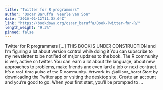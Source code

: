 ```yaml
---
title: "Twitter for R programmers"
author: "Oscar Baruffa, Veerle van Son"
date: "2020-02-12T11:55:04Z"
link: "https://bookdown.org/oscar_baruffa/Book-Twitter-for-R/"
length_weight: "9.3%"
pinned: false
---
```


Twitter for R programmers [...] THIS BOOK IS UNDER CONSTRUCTION and I’m figuring a lot about version control while doing it You can subscribe to my newsletter to be notified of major updates to the book. The R community is very active on twitter. You can learn a lot about the language, about new approaches to problems, make friends and even land a job or next contract. It’s a real-time pulse of the R community. Artwork by @allison_horst Start by downloading the Twitter app or visiting the desktop site. Create an account and you’re good to go. When your first start, you’ll be prompted to ...
